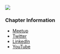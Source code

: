 ![](https://owasp.org/www-chapter-manchester/assets/images/OWASPMancLogo.png)

### Chapter Information

* [Meetup](https://www.meetup.com/owasp-manchester-uk-chapter/)
* [Twitter](https://twitter.com/OwaspMcr)
* [LinkedIn](https://www.linkedin.com/company/owasp-manchester/)
* [YouTube](https://www.youtube.com/@owaspmanchester3052)